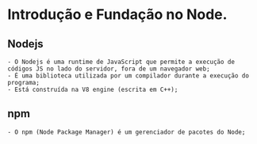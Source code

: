# Introdução e Fundação no Node.

## Nodejs
    - O Nodejs é uma runtime de JavaScript que permite a execução de códigos JS no lado do servidor, fora de um navegador web;
    - É uma biblioteca utilizada por um compilador durante a execução do programa; 
    - Está construída na V8 engine (escrita em C++);
## npm 
    - O npm (Node Package Manager) é um gerenciador de pacotes do Node;
